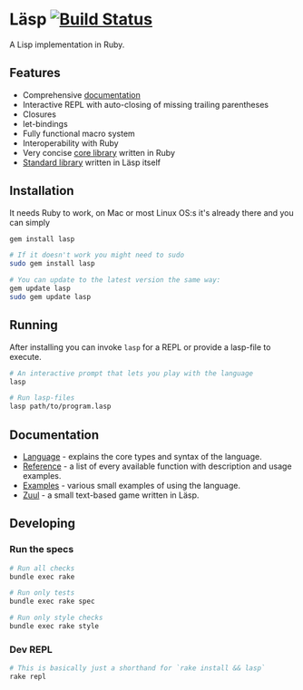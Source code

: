 # Läsp [![Build Status](https://travis-ci.org/alcesleo/lasp.svg?branch=master)](https://travis-ci.org/alcesleo/lasp)

A Lisp implementation in Ruby.

## Features

- Comprehensive [documentation](#documentation)
- Interactive REPL with auto-closing of missing trailing parentheses
- Closures
- let-bindings
- Fully functional macro system
- Interoperability with Ruby
- Very concise [core library](lib/lasp/corelib.rb) written in Ruby
- [Standard library](lib/lasp/stdlib.lasp) written in Läsp itself

## Installation

It needs Ruby to work, on Mac or most Linux OS:s it's already there and you can simply

```bash
gem install lasp

# If it doesn't work you might need to sudo
sudo gem install lasp

# You can update to the latest version the same way:
gem update lasp
sudo gem update lasp
```

## Running

After installing you can invoke `lasp` for a REPL or provide a lasp-file to execute.

```bash
# An interactive prompt that lets you play with the language
lasp

# Run lasp-files
lasp path/to/program.lasp
```

## Documentation

- [Language](docs/language.md) - explains the core types and syntax of the language.
- [Reference](docs/reference.md) - a list of every available function with description and usage examples.
- [Examples](docs/examples.md) - various small examples of using the language.
- [Zuul](https://github.com/alcesleo/zuul) - a small text-based game written in Läsp.


## Developing

### Run the specs

```bash
# Run all checks
bundle exec rake

# Run only tests
bundle exec rake spec

# Run only style checks
bundle exec rake style
```

### Dev REPL

```bash
# This is basically just a shorthand for `rake install && lasp`
rake repl
```
